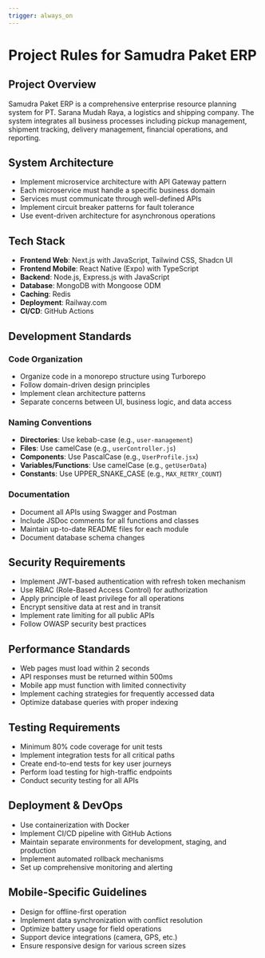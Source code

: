 ```yaml
---
trigger: always_on
---
```


# Project Rules for Samudra Paket ERP

## Project Overview
Samudra Paket ERP is a comprehensive enterprise resource planning system for PT. Sarana Mudah Raya, a logistics and shipping company. The system integrates all business processes including pickup management, shipment tracking, delivery management, financial operations, and reporting.

## System Architecture
- Implement microservice architecture with API Gateway pattern
- Each microservice must handle a specific business domain
- Services must communicate through well-defined APIs
- Implement circuit breaker patterns for fault tolerance
- Use event-driven architecture for asynchronous operations

## Tech Stack
- **Frontend Web**: Next.js with JavaScript, Tailwind CSS, Shadcn UI
- **Frontend Mobile**: React Native (Expo) with TypeScript
- **Backend**: Node.js, Express.js with JavaScript
- **Database**: MongoDB with Mongoose ODM
- **Caching**: Redis
- **Deployment**: Railway.com
- **CI/CD**: GitHub Actions

## Development Standards

### Code Organization
- Organize code in a monorepo structure using Turborepo
- Follow domain-driven design principles
- Implement clean architecture patterns
- Separate concerns between UI, business logic, and data access

### Naming Conventions
- **Directories**: Use kebab-case (e.g., `user-management`)
- **Files**: Use camelCase (e.g., `userController.js`)
- **Components**: Use PascalCase (e.g., `UserProfile.jsx`)
- **Variables/Functions**: Use camelCase (e.g., `getUserData`)
- **Constants**: Use UPPER_SNAKE_CASE (e.g., `MAX_RETRY_COUNT`)

### Documentation
- Document all APIs using Swagger and Postman
- Include JSDoc comments for all functions and classes
- Maintain up-to-date README files for each module
- Document database schema changes

## Security Requirements
- Implement JWT-based authentication with refresh token mechanism
- Use RBAC (Role-Based Access Control) for authorization
- Apply principle of least privilege for all operations
- Encrypt sensitive data at rest and in transit
- Implement rate limiting for all public APIs
- Follow OWASP security best practices

## Performance Standards
- Web pages must load within 2 seconds
- API responses must be returned within 500ms
- Mobile app must function with limited connectivity
- Implement caching strategies for frequently accessed data
- Optimize database queries with proper indexing

## Testing Requirements
- Minimum 80% code coverage for unit tests
- Implement integration tests for all critical paths
- Create end-to-end tests for key user journeys
- Perform load testing for high-traffic endpoints
- Conduct security testing for all APIs

## Deployment & DevOps
- Use containerization with Docker
- Implement CI/CD pipeline with GitHub Actions
- Maintain separate environments for development, staging, and production
- Implement automated rollback mechanisms
- Set up comprehensive monitoring and alerting

## Mobile-Specific Guidelines
- Design for offline-first operation
- Implement data synchronization with conflict resolution
- Optimize battery usage for field operations
- Support device integrations (camera, GPS, etc.)
- Ensure responsive design for various screen sizes